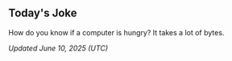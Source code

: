 ## Today's Joke
How do you know if a computer is hungry? It takes a lot of bytes.

*Updated June 10, 2025 (UTC)*
